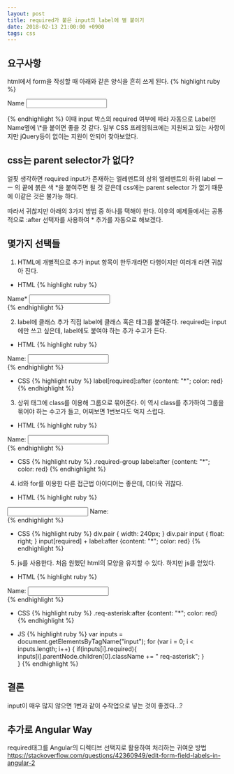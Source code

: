 ```yaml
---
layout: post
title: required가 붙은 input의 label에 별 붙이기
date: 2018-02-13 21:00:00 +0900
tags: css
---
```


## 요구사항
html에서 form을 작성할 때 아래와 같은 양식을 흔히 쓰게 된다.
{% highlight ruby %}
<form>
  <div>
    <label>Name</label>
    <input type="text" name="name" required>
  </div>
</form>
{% endhighlight %}
이때 input 박스의 required 여부에 따라 자동으로 Label인 Name옆에 \*을 붙이면 좋을 것 같다.
일부 CSS 프레임워크에는 지원되고 있는 사항이지만 jQuery등이 없이는 지원이 안되어 찾아보았다.

## css는 parent selector가 없다?
얼핏 생각하면 required input가 존재하는 엘레멘트의 상위 엘레멘트의 하위 label ㅡㅡ 의 끝에
붉은 색 \*을 붙여주면 될 것 같은데
css에는 parent selector 가 없기 때문에 이같은 것은 불가능 하다.

따라서 귀찮지만 아래의 3가지 방법 중 하나를 택해야 한다.
이후의 예제들에서는 공통적으로 :after 선택자를 사용하여 * 추가를 자동으로 해보겠다.

## 몇가지 선택들
1. HTML에 개별적으로 추가
input 항목이 한두개라면 다행이지만 여러개 라면 귀찮아 진다.

* HTML
{% highlight ruby %}
<div>
    <label>Name<span color="red">*</span></label></label>
    <input type="text"/>
</div>
{% endhighlight %}

2. label에 클래스 추가
직접 label에 클래스 혹은 태그를 붙여준다.
required는 input에만 쓰고 싶은데, label에도 붙여야 하는 추가 수고가 든다.

* HTML
{% highlight ruby %}
<div>
    <label required>Name:</label>
    <input type="text"/>
</div>
{% endhighlight %}

* CSS
{% highlight ruby %}
label[required]:after {content: "*"; color: red}
{% endhighlight %}

3. 상위 태그에 class를 이용해 그룹으로 묶어준다.
이 역시 class를 추가하여 그룹을 묶어야 하는 수고가 들고, 어찌보면 1번보다도 억지 스럽다.

* HTML
{% highlight ruby %}
<div class="required-group">
    <label>Name:</label>
    <input type="text"/>
</div>
{% endhighlight %}

* CSS
{% highlight ruby %}
.required-group label:after {content: "*"; color: red}
{% endhighlight %}

4. id와 for를 이용한 다른 접근법
아이디어는 좋은데, 더더욱 귀찮다.
* HTML
{% highlight ruby %}
<div class="pair">
    <input id="name" type="text" required/>
    <label for="name">Name:</label>
</div>
{% endhighlight %}

* CSS
{% highlight ruby %}
div.pair { width: 240px; }
div.pair input {
    float: right;
}
input[required] + label:after {content: "*"; color: red}
{% endhighlight %}

5. js를 사용한다.
처음 원했던 html의 모양을 유지할 수 있다.
하지만 js를 얻었다.

* HTML
{% highlight ruby %}
<div>
  <label>Name:</label>
  <input type="text" name="name" required>
</div>
{% endhighlight %}

* CSS
{% highlight ruby %}
.req-asterisk:after {content: "*"; color: red}
{% endhighlight %}

* JS
{% highlight ruby %}
var inputs = document.getElementsByTagName("input");
for (var i = 0; i < inputs.length; i++) {
    if(inputs[i].required){
    inputs[i].parentNode.children[0].className += " req-asterisk";
  }    
}
{% endhighlight %}

## 결론
input이 매우 많지 않으면 1번과 같이 수작업으로 넣는 것이 좋겠다...?

## 추가로 Angular Way
required태그를 Angular의 디렉티브 선택지로 활용하여 처리하는 귀여운 방법
https://stackoverflow.com/questions/42360949/edit-form-field-labels-in-angular-2

